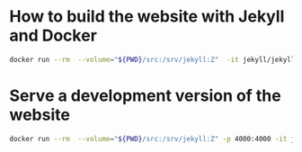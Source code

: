 # How to build the website with Jekyll and Docker

```bash
docker run --rm  --volume="${PWD}/src:/srv/jekyll:Z"  -it jekyll/jekyll:3.8  jekyll build 
```

# Serve a development version of the website

```bash
docker run --rm  --volume="${PWD}/src:/srv/jekyll:Z" -p 4000:4000 -it jekyll/jekyll:3.8  jekyll serve 
```